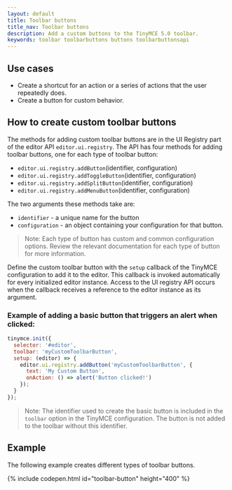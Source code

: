 ```yaml
---
layout: default
title: Toolbar buttons
title_nav: Toolbar buttons
description: Add a custom buttons to the TinyMCE 5.0 toolbar.
keywords: toolbar toolbarbuttons buttons toolbarbuttonsapi
---
```


## Use cases

* Create a shortcut for an action or a series of actions that the user repeatedly does.
* Create a button for custom behavior.

## How to create custom toolbar buttons

The methods for adding custom toolbar buttons are in the UI Registry part of the editor API `editor.ui.registry`. The API has four methods for adding toolbar buttons, one for each type of toolbar button:

* `editor.ui.registry.addButton`(identifier, configuration)
* `editor.ui.registry.addToggleButton`(identifier, configuration)
* `editor.ui.registry.addSplitButton`(identifier, configuration)
* `editor.ui.registry.addMenuButton`(identifier, configuration)

The two arguments these methods take are:

* `identifier` - a unique name for the button
* `configuration` - an object containing your configuration for that button.

> Note: Each type of button has custom and common configuration options. Review the relevant documentation for each type of button for more information.

Define the custom toolbar button with the `setup` callback of the TinyMCE configuration to add it to the editor. This callback is invoked automatically for every initialized editor instance. Access to the UI registry API occurs when the callback receives a reference to the editor instance as its argument.

### Example of adding a basic button that triggers an alert when clicked:

```js
tinymce.init({
  selector: '#editor',
  toolbar: 'myCustomToolbarButton',
  setup: (editor) => {
    editor.ui.registry.addButton('myCustomToolbarButton', {
      text: 'My Custom Button',
      onAction: () => alert('Button clicked!')
    });
  }
});
```
> Note: The identifier used to create the basic button is included in the `toolbar` option in the TinyMCE configuration. The button is not added to the toolbar without this identifier.

## Example

The following example creates different types of toolbar buttons.

{% include codepen.html id="toolbar-button" height="400" %}

